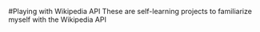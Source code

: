 #Playing with Wikipedia API
These are self-learning projects to familiarize myself with the Wikipedia API
